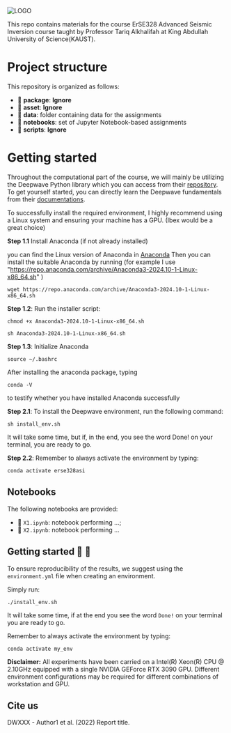 ![LOGO](https://github.com/DeepWave-Kaust/Project-Template/blob/main/asset/logo.png)

This repo contains materials for the course ErSE328 Advanced Seismic Inversion course taught by Professor Tariq Alkhalifah at King Abdullah University of Science(KAUST).


# Project structure
This repository is organized as follows:

* :open_file_folder: **package**: **Ignore**
* :open_file_folder: **asset**: **Ignore**
* :open_file_folder: **data**: folder containing data for the assignments
* :open_file_folder: **notebooks**: set of Jupyter Notebook-based assignments
* :open_file_folder: **scripts**: **Ignore**
  
# Getting started

Throughout the computational part of the course, we will mainly be utilizing the Deepwave Python library which you can access from their [repository](https://github.com/ar4/deepwave?tab=readme-ov-file). To get yourself started, you can directly learn the Deepwave fundamentals from their [documentations](https://ausargeo.com/deepwave/).

To successfully install the required environment, I highly recommend using a Linux system and ensuring your machine has a GPU. (Ibex would be a great choice)

**Step 1.1** Install Anaconda (if not already installed)

you can find the Linux version of Anaconda in [Anaconda](https://repo.anaconda.com/archive/) Then you can install the suitable Anaconda by running (for example I use "https://repo.anaconda.com/archive/Anaconda3-2024.10-1-Linux-x86_64.sh" )

```
wget https://repo.anaconda.com/archive/Anaconda3-2024.10-1-Linux-x86_64.sh
```
**Step 1.2**: Run the installer script:
```
chmod +x Anaconda3-2024.10-1-Linux-x86_64.sh
```
```
sh Anaconda3-2024.10-1-Linux-x86_64.sh
```
**Step 1.3**: Initialize Anaconda 
```
source ~/.bashrc
```
After installing the anaconda package, typing 
```
conda -V
```
to testify whether you have installed Anaconda successfully

**Step 2.1**: To install the Deepwave environment, run the following command:
```
sh install_env.sh
```
It will take some time, but if, in the end, you see the word Done! on your terminal, you are ready to go.

**Step 2.2**: Remember to always activate the environment by typing:
```
conda activate erse328asi
```
## Notebooks
The following notebooks are provided:

- :orange_book: ``X1.ipynb``: notebook performing ...;
- :orange_book: ``X2.ipynb``: notebook performing ...


## Getting started :space_invader: :robot:
To ensure reproducibility of the results, we suggest using the `environment.yml` file when creating an environment.

Simply run:
```
./install_env.sh
```
It will take some time, if at the end you see the word `Done!` on your terminal you are ready to go. 

Remember to always activate the environment by typing:
```
conda activate my_env
```

**Disclaimer:** All experiments have been carried on a Intel(R) Xeon(R) CPU @ 2.10GHz equipped with a single NVIDIA GEForce RTX 3090 GPU. Different environment 
configurations may be required for different combinations of workstation and GPU.

## Cite us 
DWXXX - Author1 et al. (2022) Report title.

